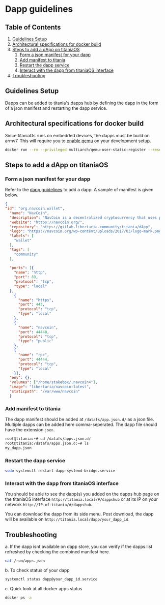 # Dapp guidelines

## Table of Contents

1. [Guidelines Setup](#guidelines-setup)
2. [Architectural specifications for docker build](#architectural-specifications-for-docker-build)
3. [Steps to add a dApp on titaniaOS](#steps-to-add-a-dapp-on-titaniaos)
    1. [Form a json manifest for your dapp](#form-a-json-manifest-for-your-dapp)
    2. [Add manifest to titania](#add-manifest-to-titania)
    3. [Restart the dapp service](#restart-the-dapp-service)
    4. [Interact with the dapp from titaniaOS interface](#interact-with-the-dapp-from-titaniaos-interface)
4. [Troubleshooting](#troubleshooting)

## Guidelines Setup

Dapps can be added to titania's dapps hub by defining the dapp in the form of a json manifest and restarting the dapp service.

## Architectural specifications for docker build

Since titaniaOs runs on embedded devices, the dapps must be build on armv7.
This will require you to [enable qemu](https://hub.docker.com/r/multiarch/qemu-user-static/
) on your development setup.

```bash
docker run --rm --privileged multiarch/qemu-user-static:register --reset
```

## Steps to add a dApp on titaniaOS

### Form a json manifest for your dapp

Refer to the [dapp guidelines](dapp-glossary.md) to add a dapp. A sample of manifest is given below.

```json
{
"id": "org.navcoin.wallet",
  "name": "NavCoin",
  "description": "NavCoin is a decentralized cryptocurrency that uses peer-to-peer technology to operate with no central authority or banks; managing transactions and the issuing of NavCoin is carried out collectively by the network. NavCoin is open-source; its design is public, nobody owns or controls NavCoin and everyone can take part.",
  "website": "https://navcoin.org/",
  "repository": "https://gitlab.libertaria.community/titania/dApp",
  "logo": "https://navcoin.org/wp-content/uploads/2017/03/logo-mark.png",
  "labels": [
    "wallet"
  ],
  "tags": [
    "community"
  ],
  
  "ports": [{
    "name": "http",
    "port": 80,
    "protocol": "tcp",
    "type": "local"
  },
    {
      "name": "https",
      "port": 443,
      "protocol": "tcp",
      "type": "local"
    },
    {
      "name": "navcoin",
      "port": 44440,
      "protocol": "tcp",
      "type": "public"
    },
    {
      "name": "rpc",
      "port": 44444,
      "protocol": "tcp",
      "type": "local"
    }],
  "env": {},
  "volumes": ["/home/stakebox/.navcoin4"],
  "image": "libertaria/navcoin:latest",
  "staticpath": "/var/www/navcoin"
  }
  ```

### Add manifest to titania

The dapp manifest should be added at ``/datafs/app.json.d/`` as a json file. Multiple dapps can be added here comma-seperated. The dapp file should have the extension `json`.

```bash
root@titania:~# cd /datafs/apps.json.d/
root@titania:/datafs/apps.json.d:~# ls
my_dapp.json
```

### Restart the dapp service

```bash
sudo systemctl restart dapp-systemd-bridge.service
```

### Interact with the dapp from titaniaOS interface

You should be able to see the dapp(s) you added on the dapps hub page on the titaniaOS interface `http://titania.local/#/dappshub` or at its IP on your network `http://IP-of-titania/#/dappshub`.

You can download the dapp from its side menu. Post download, the dapp will be available on
`http://titania.local/dapp/your_dapp_id`.

## Troubleshooting

a. If the dapp isnt available on dapp store, you can verify if the dapps list refreshed by checking the combined manifest here.

```bash
cat /run/apps.json
```

b. To check status of your dapp

```bash
systemctl status dapp@your_dapp_id.service
```

c. Quick look at all docker apps status

```bash
docker ps -a
```